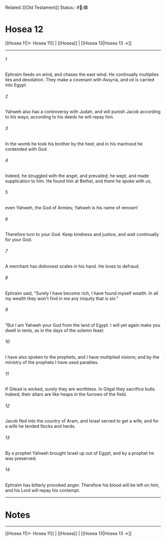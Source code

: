 Related::[[Old Testament]]
Status:: #📖/🟥
# Hosea 12

[[Hosea 11|← Hosea 11]] | [[Hosea]] | [[Hosea 13|Hosea 13 →]]
***



###### 1 
Ephraim feeds on wind, and chases the east wind. He continually multiplies lies and desolation. They make a covenant with Assyria, and oil is carried into Egypt. 

###### 2 
Yahweh also has a controversy with Judah, and will punish Jacob according to his ways; according to his deeds he will repay him. 

###### 3 
In the womb he took his brother by the heel; and in his manhood he contended with God. 

###### 4 
Indeed, he struggled with the angel, and prevailed; he wept, and made supplication to him. He found him at Bethel, and there he spoke with us, 

###### 5 
even Yahweh, the God of Armies; Yahweh is his name of renown! 

###### 6 
Therefore turn to your God. Keep kindness and justice, and wait continually for your God. 

###### 7 
A merchant has dishonest scales in his hand. He loves to defraud. 

###### 8 
Ephraim said, "Surely I have become rich, I have found myself wealth. In all my wealth they won't find in me any iniquity that is sin." 

###### 9 
"But I am Yahweh your God from the land of Egypt. I will yet again make you dwell in tents, as in the days of the solemn feast. 

###### 10 
I have also spoken to the prophets, and I have multiplied visions; and by the ministry of the prophets I have used parables. 

###### 11 
If Gilead is wicked, surely they are worthless. In Gilgal they sacrifice bulls. Indeed, their altars are like heaps in the furrows of the field. 

###### 12 
Jacob fled into the country of Aram, and Israel served to get a wife, and for a wife he tended flocks and herds. 

###### 13 
By a prophet Yahweh brought Israel up out of Egypt, and by a prophet he was preserved. 

###### 14 
Ephraim has bitterly provoked anger. Therefore his blood will be left on him, and his Lord will repay his contempt.

---
# Notes


***
[[Hosea 11|← Hosea 11]] | [[Hosea]] | [[Hosea 13|Hosea 13 →]]
